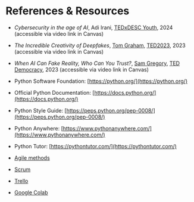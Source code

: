 # References & Resources

<!-- 
[Lecture Notes](notes/m10lecture.pdf)
-->

- *Cybersecurity in the age of AI*, Adi Irani, [TEDxDESC Youth](https://www.ted.com/about/programs-initiatives/tedx-program), 2024 (accessible via video link in Canvas)

- *The Incredible Creativity of Deepfakes*, [Tom Graham](https://www.ted.com/speakers/tom_graham), [TED2023](https://conferences.ted.com/past), 2023 (accessible via video link in Canvas)

- *When AI Can Fake Reality, Who Can You Trust?*, [Sam Gregory](https://www.ted.com/speakers/sam_gregory), [TED Democracy](https://conferences.ted.com/past), 2023 (accessible via video link in Canvas)

- Python Software Foundation: [https://python.org/](https://python.org/)
- Official Python Documentation: [https://docs.python.org/](https://docs.python.org/)
- Python Style Guide: [https://peps.python.org/pep-0008/](https://peps.python.org/pep-0008/)
- Python Anywhere: [https://www.pythonanywhere.com/](https://www.pythonanywhere.com/)
- Python Tutor: [https://pythontutor.com/](https://pythontutor.com/)

- [Agile methods](https://www.agilealliance.org/)
- [Scrum](https://www.scrum.org/)
- [Trello](https://trello.com/)
- [Google Colab](https://colab.google/)

